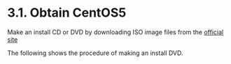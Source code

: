 # 3.1. Obtain CentOS5

Make an install CD or DVD by downloading ISO image files from the [official site](http://centos.org/)

The following shows the procedure of making an install DVD.

